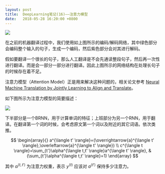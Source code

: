 ```yaml
---
layout: post
title:  DeepLearning笔记(16)——注意力模型
date:   2018-05-28 16:20:00 +0800
---
```


![]({{site.baseurl}}/images/deeplearning/16-1.png)

在之前的机器翻译过程中，我们使用如上图所示的编码/解码网络，其中绿色部分会编码整个输入的句子，生成一个编码，然后紫色部分会对其进行解码。

假如要翻译一个很长的句子，那么人工翻译是不会先通读整段句子，然后再一次性进行翻译。而是会一部分一部分进行翻译。因此上图所示的网络结构在处理长句子的时候存在着不足。

注意力模型（Attention Model）正是用来解决这种问题的，相关论文参考 [Neural Machine Translation by Jointly Learning to Align and Translate](https://arxiv.org/abs/1409.0473)。

如下图所示为注意力模型的简要描述：

![]({{site.baseurl}}/images/deeplearning/16-2.png)

下半部分是一个BRNN，用于计算单词的特征；上班部分为另一个RNN，用于翻译。在翻译第一个词的时候，会考虑原文第一个词以及附近的其它词语。依次类推。

$$
\begin{array}{}
a^{\langle t' \rangle}=(\overrightarrow{a}^{\langle t' \rangle},\overleftarrow{a}^{\langle t' \rangle}) \\
c^{\langle t \rangle}=\sum_{t'}\alpha^{\langle t,t' \rangle}a^{\langle t' \rangle}, & (\sum_{t'}\alpha^{\langle t,t' \rangle}=1)
\end{array}
$$

其中 $\alpha^{\langle t,t' \rangle}$ 为注意力权重，表示 $y^{\langle t \rangle}$ 应该对 $a^{\langle t' \rangle}$ 保持多少注意力。